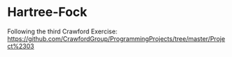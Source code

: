 # Hartree-Fock
Following the third Crawford Exercise: https://github.com/CrawfordGroup/ProgrammingProjects/tree/master/Project%2303
